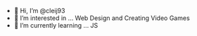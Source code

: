 - 👋 Hi, I’m @cleij93
- 👀 I’m interested in ... Web Design and Creating Video Games
- 🌱 I’m currently learning ... JS


<!---
cleij93/cleij93 is a ✨ special ✨ repository because its `README.md` (this file) appears on your GitHub profile.
You can click the Preview link to take a look at your changes.
--->
